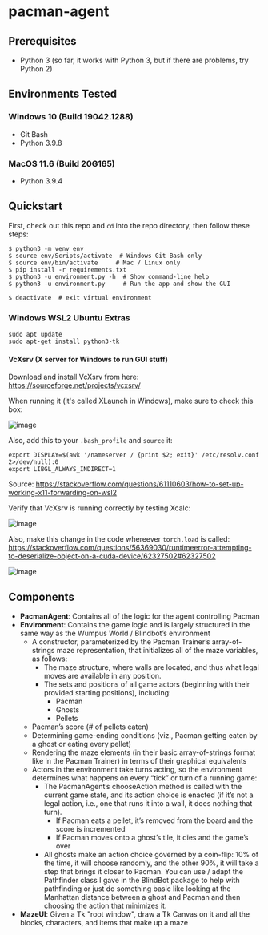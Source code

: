 # pacman-agent

## Prerequisites

- Python 3 (so far, it works with Python 3, but if there are problems, try Python 2)

## Environments Tested

### Windows 10 (Build 19042.1288)

- Git Bash
- Python 3.9.8

### MacOS 11.6 (Build 20G165)

- Python 3.9.4

## Quickstart

First, check out this repo and `cd` into the repo directory, then follow these steps:

```
$ python3 -m venv env
$ source env/Scripts/activate  # Windows Git Bash only
$ source env/bin/activate     # Mac / Linux only
$ pip install -r requirements.txt
$ python3 -u environment.py -h  # Show command-line help
$ python3 -u environment.py     # Run the app and show the GUI
```

```
$ deactivate  # exit virtual environment
```
### Windows WSL2 Ubuntu Extras

```
sudo apt update
sudo apt-get install python3-tk
```

#### VcXsrv (X server for Windows to run GUI stuff)

Download and install VcXsrv from here: https://sourceforge.net/projects/vcxsrv/

When running it (it's called XLaunch in Windows), make sure to check this box:

![image](https://user-images.githubusercontent.com/1320083/144791402-763bdb42-94a4-490b-8d90-4cd898f55984.png)

Also, add this to your `.bash_profile` and `source` it:

```
export DISPLAY=$(awk '/nameserver / {print $2; exit}' /etc/resolv.conf 2>/dev/null):0
export LIBGL_ALWAYS_INDIRECT=1
```

Source: https://stackoverflow.com/questions/61110603/how-to-set-up-working-x11-forwarding-on-wsl2

Verify that VcXsrv is running correctly by testing Xcalc:

![image](https://user-images.githubusercontent.com/1320083/144791512-15fa20b7-8dff-4e3f-ba2f-55ade96f3276.png)

Also, make this change in the code whereever `torch.load` is called: https://stackoverflow.com/questions/56369030/runtimeerror-attempting-to-deserialize-object-on-a-cuda-device/62327502#62327502

![image](https://user-images.githubusercontent.com/1320083/144791554-3731ce3c-99e2-4877-a766-cbf4664984db.png)


## Components

- **PacmanAgent**: Contains all of the logic for the agent controlling Pacman
- **Environment**: Contains the game logic and is largely structured in the same way as the Wumpus World / Blindbot’s environment
  - A constructor, parameterized by the Pacman Trainer’s array-of-strings maze representation, that initializes all of the maze variables, as follows:
    - The maze structure, where walls are located, and thus what legal moves are available in any position.
    - The sets and positions of all game actors (beginning with their provided starting positions), including:
      - Pacman
      - Ghosts
      - Pellets
  - Pacman’s score (# of pellets eaten)
  - Determining game-ending conditions (viz., Pacman getting eaten by a ghost or eating every pellet)
  - Rendering the maze elements (in their basic array-of-strings format like in the Pacman Trainer) in terms of their graphical equivalents
  - Actors in the environment take turns acting, so the environment determines what happens on every “tick” or turn of a running game:
    - The PacmanAgent’s chooseAction method is called with the current game state, and its action choice is enacted (if it’s not a legal action, i.e., one that runs it into a wall, it does nothing that turn).
      - If Pacman eats a pellet, it’s removed from the board and the score is incremented
      - If Pacman moves onto a ghost’s tile, it dies and the game’s over
    - All ghosts make an action choice governed by a coin-flip: 10% of the time, it will choose randomly, and the other 90%, it will take a step that brings it closer to Pacman. You can use / adapt the Pathfinder class I gave in the BlindBot package to help with pathfinding or just do something basic like looking at the Manhattan distance between a ghost and Pacman and then choosing the action that minimizes it.
- **MazeUI**: Given a Tk "root window", draw a Tk Canvas on it and all the blocks, characters, and items that make up a maze
